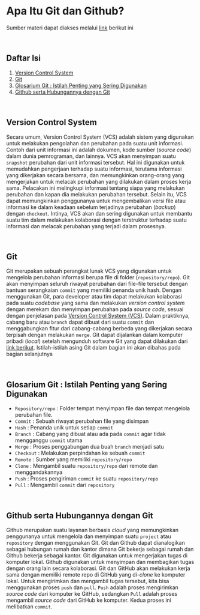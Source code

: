 # Apa Itu Git dan Github?
Sumber materi dapat diakses melalui [link](https://www.youtube.com/watch?v=lTMZxWMjXQU&list=PLFIM0718LjIVknj6sgsSceMqlq242-jNf&index=1) berikut ini

<p>&nbsp;</p>

## Daftar Isi
1. [Version Control System](#VCS)
2. [Git](#Git)
3. [Glosarium Git : Istilah Penting yang Sering Digunakan](#GG)
4. [Github serta Hubungannya dengan Git](#Github)

<p>&nbsp;</p>

## Version Control System <a name = "VCS"></a>

Secara umum, Version Control System (VCS) adalah sistem yang digunakan untuk melakukan pengolahan dan perubahan pada suatu unit informasi. 
Contoh dari unit informasi ini adalah dokumen, kode sumber (*source code*) dalam dunia pemrograman, dan lainnya. VCS akan menyimpan suatu `snapshot` perubahan
dari unit informasi tersebut. Hal ini digunakan untuk memudahkan pengerjaan terhadap suatu informasi, terutama informasi yang dikerjakan secara bersama, dan memungkinkan
orang-orang yang mengerjakan untuk melacak perubahan yang dilakukan dalam proses kerja sama. Pelacakan ini melingkupi informasi tentang siapa yang melakukan perubahan dan kapan
dia melakukan perubahan tersebut. Selain itu, VCS dapat memungkinkan penggunanya untuk mengembalikan versi file atau informasi ke dalam keadaan sebelum terjadinya perubahan (*backup*) dengan
`checkout`. Intinya, VCS akan dan sering digunakan untuk membantu suatu tim dalam melakukan kolaborasi dengan terstruktur terhadap suatu informasi dan melacak perubahan yang terjadi dalam prosesnya.

<p>&nbsp;</p>

## Git <a name = "Git"></a>

Git merupakan sebuah perangkat lunak VCS yang digunakan untuk mengelola perubahan informasi berupa file di folder (`repository/repo`). Git akan menyimpan seluruh riwayat perubahan dari file-file tersebut
dengan bantuan serangkaian `commit` yang memiliki penanda unik hash. Dengan menggunakan Git, para developer atau tim dapat melakukan kolaborasi pada suatu *codebase* yang sama dan melakukan *version control system*
dengan merekam dan menyimpan perubahan pada *source code*, sesuai dengan penjelasan pada [Version Control System (VCS)](#VCS). Dalam praktiknya, cabang baru atau `branch` dapat dibuat dari suatu `commit` dan menggabungkan fitur dari
cabang-cabang berbeda yang dikerjakan secara terpisah dengan melakukan `merge`. Git dapat dijalankan dalam komputer pribadi (*local*) setelah mengunduh software Git yang dapat dilakukan dari [link berikut](https://git-scm.com/downloads). Istilah-istilah asing Git dalam bagian ini akan dibahas pada bagian selanjutnya

<p>&nbsp;</p>

## Glosarium Git : Istilah Penting yang Sering Digunakan <a name = "GG"></a>

- `Repository/repo` : Folder tempat menyimpan file dan tempat mengelola perubahan file.
- `Commit` : Sebuah riwayat perubahan file yang disimpan
- `Hash` : Penanda unik untuk setiap `commit`
- `Branch` : Cabang yang dibuat atau ada pada `commit` agar tidak mengganggu `commit` utama
- `Merge` : Proses penggabungan dua buah `branch` menjadi satu
- `Checkout` : Melakukan perpindahan ke sebuah `commit`
- `Remote` : Sumber yang memiliki `repository/repo`
- `Clone` : Mengambil suatu `repository/repo` dari remote dan menggandakannya
- `Push` : Proses pengiriman `commit` ke suatu `repository/repo`
- `Pull` : Mengambil `commit` dari `repository`

<p>&nbsp;</p>

## Github serta Hubungannya dengan Git <a name = "Github"></a>

Github merupakan suatu layanan berbasis *cloud* yang memungkinkan penggunanya untuk mengelola dan menyimpan suatu `project` atau `repository` dengan menggunakan Git.
Git dan Github dapat dianalogikan sebagai hubungan rumah dan kantor dimana Git bekerja sebagai rumah dan Github bekerja sebagai kantor. Git digunakan untuk mengerjakan tugas di komputer lokal.
Github digunakan untuk menyimpan dan membagikan tugas dengan orang lain secara kolaborasi. Git dan GitHub akan melakukan kerja sama dengan memiliki remote repo di GitHub yang di-*clone* ke komputer lokal.
Untuk mengirimkan dan mengambil tugas tersebut, kita bisa menggunakan proses `push` dan `pull`. `Push` adalah proses mengirimkan *source code* dari komputer ke GitHub, sedangkan `Pull` adalah proses mengambil *source code* dari GitHub ke komputer. Kedua proses ini melibatkan `commit`.

<p>&nbsp;</p>